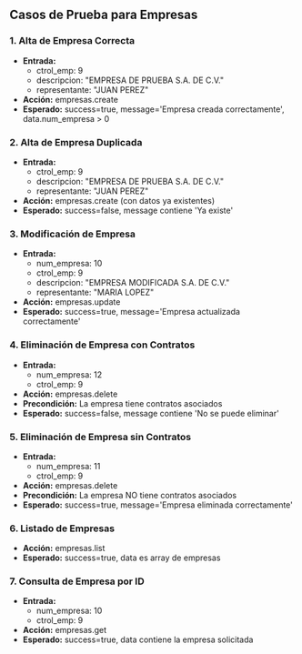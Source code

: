 ## Casos de Prueba para Empresas

### 1. Alta de Empresa Correcta
- **Entrada:**
  - ctrol_emp: 9
  - descripcion: "EMPRESA DE PRUEBA S.A. DE C.V."
  - representante: "JUAN PEREZ"
- **Acción:** empresas.create
- **Esperado:** success=true, message='Empresa creada correctamente', data.num_empresa > 0

### 2. Alta de Empresa Duplicada
- **Entrada:**
  - ctrol_emp: 9
  - descripcion: "EMPRESA DE PRUEBA S.A. DE C.V."
  - representante: "JUAN PEREZ"
- **Acción:** empresas.create (con datos ya existentes)
- **Esperado:** success=false, message contiene 'Ya existe'

### 3. Modificación de Empresa
- **Entrada:**
  - num_empresa: 10
  - ctrol_emp: 9
  - descripcion: "EMPRESA MODIFICADA S.A. DE C.V."
  - representante: "MARIA LOPEZ"
- **Acción:** empresas.update
- **Esperado:** success=true, message='Empresa actualizada correctamente'

### 4. Eliminación de Empresa con Contratos
- **Entrada:**
  - num_empresa: 12
  - ctrol_emp: 9
- **Acción:** empresas.delete
- **Precondición:** La empresa tiene contratos asociados
- **Esperado:** success=false, message contiene 'No se puede eliminar'

### 5. Eliminación de Empresa sin Contratos
- **Entrada:**
  - num_empresa: 11
  - ctrol_emp: 9
- **Acción:** empresas.delete
- **Precondición:** La empresa NO tiene contratos asociados
- **Esperado:** success=true, message='Empresa eliminada correctamente'

### 6. Listado de Empresas
- **Acción:** empresas.list
- **Esperado:** success=true, data es array de empresas

### 7. Consulta de Empresa por ID
- **Entrada:**
  - num_empresa: 10
  - ctrol_emp: 9
- **Acción:** empresas.get
- **Esperado:** success=true, data contiene la empresa solicitada
